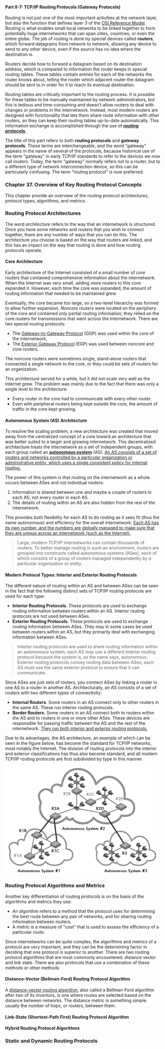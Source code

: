 #### **Part II-7: TCP/IP Routing Protocols (Gateway Protocols)**

Routing is not just one of the most important activities at the network layer, but also the function that defines layer 3 of the [OSI Reference Model](https://en.wikipedia.org/wiki/OSI_model). Routing is what enables small local networks to be linked together to form potentially huge internetworks that can span cities, countries, or even the entire globe. The job of routing is done by special devices called **routers**, which forward datagrams from network to network, allowing any device to send to any other device, even if the source has no idea where the destination is.

Routers decide how to forward a datagram based on its destination address, which is compared to information the router keeps in special routing tables. These tables contain entries for each of the networks the router knows about, telling the router which adjacent router the datagram should be sent to in order for it to reach its eventual destination.

Routing tables are critically important to the routing process. It is possible for these tables to be manually maintained by network administrators, but this is tedious and time-consuming and doesn’t allow routers to deal with changes or problems in the internetwork. Instead, most modern routers are designed with functionality that lets them share route information with other routers, so they can keep their routing tables up-to-date automatically. This information exchange is accomplished through the use of [**routing protocols**](https://en.wikipedia.org/wiki/Routing_protocol).

The title of this part refers to both **routing protocols** and **gateway protocols**. These terms are interchangeable, and the word "gateway" appears in the name of several of the protocols, because historical use of the term "gateway" in early TCP/IP standards to refer to the devices we now call routers.  Today, the term "gateway" normally refers not to a router, but to a different type of network interconnection device, so this can be particularly confusing. The term "routing protocol" is now preferred.

### **Chapter 37. Overview of Key Routing Protocol Concepts**

This chapter provide an overview of the routing protocol architectures, protocol types, algorithms, and metrics.

### Routing Protocol Architectures

The word *architecture* refers to the way that an internetwork is structured. Once you have some networks and routers that you wish to connect together, there are any number of ways that you can do this. The architecture you choose is based on the way that routers are linked, and this has an impact on the way that routing is done and how routing protocols operate.

#### Core Architecture

Early architecture of the Internet consisted of a small number of *core* routers that contained comprehensive information about the internetwork. When the Internet was very small, adding more routers to this core expanded it. However, each time the core was expanded, the amount of routing information that needed to be maintained grew.

Eventually, the core became too large, so a two-level hierarchy was formed to allow further expansion. *Noncore* routers were located on the periphery of the core and contained only partial routing information; they relied on the core routers for transmissions that went across the internetwork. There are two special routing protocols:

* The [Gateway-to-Gateway Protocol](https://en.wikipedia.org/wiki/Gateway-to-Gateway_Protocol) (GGP) was used within the core of the internetwork,
* The [Exterior Gateway Protocol](https://en.wikipedia.org/wiki/Exterior_Gateway_Protocol) (EGP) was used between noncore and core routers.

The noncore routers were sometimes single, stand-alone routers that connected a single network to the core, or they could be sets of routers for an organization.

This architecture served for a while, but it did not scale very well as the Internet grew. The problem was mainly due to the fact that there was only a single level to the architecture:

* Every router in the core had to communicate with every other router.
* Even with peripheral routers being kept outside the core, the amount of traffic in the core kept growing.

#### Autonomous System (AS) Architecture

To resolve the scaling problem, a new architecture was created that moved away from the centralized concept of a core toward an architecture that was better suited to a larger and growing internetwork. This decentralized architecture treats the internetwork as a set of independent groups, with each group called an [**autonomous system**](https://en.wikipedia.org/wiki/Autonomous_system_(Internet)) (AS). <u>An AS consists of a set of routers and networks controlled by a particular organization or administrative entity, which uses a single consistent policy for internal routing.</u>

The power of this system is that routing on the internetwork as a whole occurs between ASes and not individual routers:

1. Information is shared between one and maybe a couple of routers in each AS, not every router in each AS.
2. The details of routing within an AS are also hidden from the rest of the internetwork.

This provides both flexibility for each AS to do routing as it sees fit (thus the name *autonomous*) and efficiency for the overall internetwork. <u>Each AS has its own number, and the numbers are globally managed to make sure that they are unique across an internetwork (such as the Internet).</u>

> Large, modern TCP/IP internetworks can contain thousands of routers. To better manage routing in such an environment, routers are grouped into constructs called autonomous systems (ASes), each of which consists of a group of routers managed independently by a particular organization or entity.

#### Modern Protocol Types: Interior and Exterior Routing Protocols

The different nature of routing within an AS and between ASes can be seen in the fact that the following distinct sets of TCP/IP routing protocols are used for each type:

* **Interior Routing Protocols**. These protocols are used to exchange routing information between routers within an AS. Interior routing protocols are not used between ASes.
* **Exterior Routing Protocols**. These protocols are used to exchange routing information between ASes. They may in some cases be used between routers within an AS, but they primarily deal with exchanging information between ASes.

> Interior routing protocols are used to share routing information within an autonomous system; each AS may use a different interior routing protocol because the system is, as the name says, autonomous. Exterior routing protocols convey routing data between ASes; each AS must use the same exterior protocol to ensure that it can communicate.

Since ASes are just sets of routers, you connect ASes by linking a router in one AS to a router in another AS. Architecturally, an AS consists of a set of routers with two different types of connectivity:

* **Internal Routers**. Some routers in an AS connect only to other routers in the same AS. These run interior routing protocols.
* **Border Routers**. Some routers in an AS connect both to routers within the AS and to routers in one or more other ASes. These devices are responsible for passing traffic between the AS and the rest of the internetwork. <u>They run both interior and exterior routing protocols.</u>

Due to its advantages, the AS architecture, an example of which can be seen in the figure below, has become the standard for TCP/IP networks, most notably the Internet. The division of routing protocols into the interior and exterior classifications has thus also become standard, and all modern TCP/IP routing protocols are first subdivided by type in this manner.

[![Figure 37-1: TCP/IP autonomous system (AS) routing architecture This diagram shows a simplified Internet organized into three ASes, each of which is managed independently from the others. Communication within each AS is done using an interior routing protocol chosen by that AS’s administrators (thin links). Communication between ASes must be done using a common exterior routing protocol (thick links). Internal routers are shown in lighter text, and border routers are shown in black text.](figure_37-1.png)](figure_37-1.png "Figure 37-1: TCP/IP autonomous system (AS) routing architecture This diagram shows a simplified Internet organized into three ASes, each of which is managed independently from the others. Communication within each AS is done using an interior routing protocol chosen by that AS’s administrators (thin links). Communication between ASes must be done using a common exterior routing protocol (thick links). Internal routers are shown in lighter text, and border routers are shown in black text.")

### Routing Protocol Algorithms and Metrics

Another key differentiation of routing protocols is on the basis of the algorithms
and metrics they use:

* An algorithm refers to a method that the protocol uses for determining the best route between any pair of networks, and for sharing routing information between routers.
* A metric is a measure of "cost" that is used to assess the efficiency of a particular route.

Since internetworks can be quite complex, the algorithms and metrics of a protocol are very important, and they can be the determining factor in deciding that one protocol is superior to another. There are two routing protocol algorithms that are most commonly encountered: distance vector and link state. There are also protocols that use a combination of these methods or other methods

#### Distance-Vector (Bellman-Ford) Routing Protocol Algorithm

A [distance-vector routing algorithm](https://en.wikipedia.org/wiki/Distance-vector_routing_protocol), also called a Bellman-Ford algorithm after two of its inventors, is one where routes are selected based on the distance between networks. The distance metric is something simple: usually the number of hops, or routers, between them.

#### Link-State (Shortest-Path First) Routing Protocol Algorithm

#### Hybrid Routing Protocol Algorithms

### Static and Dynamic Routing Protocols
